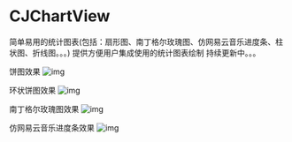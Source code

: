 # CJChartView
简单易用的统计图表(包括：扇形图、南丁格尔玫瑰图、仿网易云音乐进度条、柱状图、折线图。。。)
提供方便用户集成使用的统计图表绘制
持续更新中。。。

饼图效果
![img](https://github.com/elkshrek/CJChartView/blob/master/Gallery/PieChart.gif)

环状饼图效果
![img](https://github.com/elkshrek/CJChartView/blob/master/Gallery/PieHoopChart.gif)

南丁格尔玫瑰图效果
![img](https://github.com/elkshrek/CJChartView/blob/master/Gallery/RoseChart.gif)

仿网易云音乐进度条效果
![img](https://github.com/elkshrek/CJChartView/blob/master/Gallery/ProgressChart.gif)




